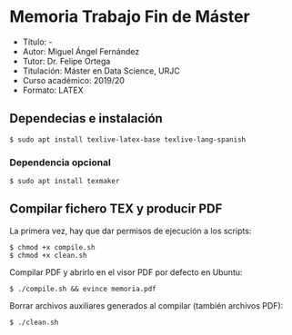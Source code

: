 # Memoria Trabajo Fin de Máster

 * Título: -
 * Autor: Miguel Ángel Fernández
 * Tutor: Dr. Felipe Ortega
 * Titulación: Máster en Data Science, URJC
 * Curso académico: 2019/20
 * Formato: LATEX

## Dependecias e instalación

```
$ sudo apt install texlive-latex-base texlive-lang-spanish
```
### Dependencia opcional
```
$ sudo apt install texmaker
```

## Compilar fichero TEX y producir PDF

La primera vez, hay que dar permisos de ejecución a los scripts:
```
$ chmod +x compile.sh
$ chmod +x clean.sh
```
Compilar PDF y abrirlo en el visor PDF por defecto en Ubuntu:
```
$ ./compile.sh && evince memoria.pdf
```
Borrar archivos auxiliares generados al compilar (también archivos PDF):
```
$ ./clean.sh
```
